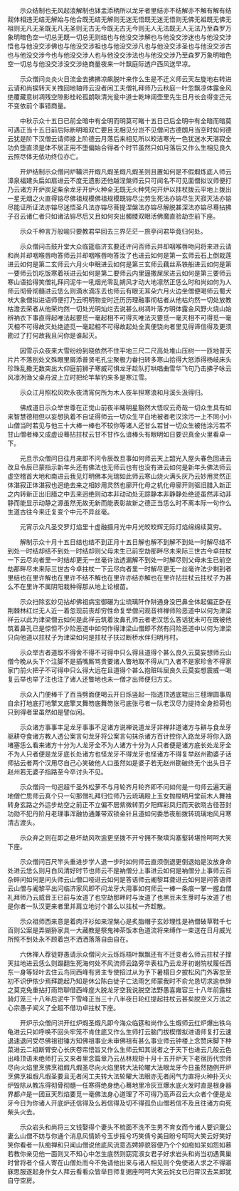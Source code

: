 <!-- { "loadSidebar": true } -->
　　示众结制也无风起浪解制也钵盂添柄所以龙牙者里结亦不结解亦不解有解有结觌体相违无结无解始与他合既无结无解则无迷无悟既无迷无悟则无佛无祖既无佛无祖则无凡无圣既无凡无圣则无古无今既无古无今则无人无法既无人无法乃至森罗万象明暗色空一切总无既一切总无则结也与他没交涉解也与他没交涉迷也与他没交涉悟也与他没交涉佛也与他没交涉祖也与他没交涉凡也与他没交涉圣也与他没交涉古也与他没交涉今也与他没交涉人也与他没交涉法也与他没交涉乃至森罗万象明暗色空一切总与他没交涉没交涉绝商量夜来一叶飘庭际透户西风送早凉。

　　示众僧问炎炎火日流金去拂拂凉飙脱叶来作么生是不迁义师云天左旋地右转进云请和尚捩转天关拽回地轴师云没者闲工夫僧礼拜师乃云秋庭一叶忽飘凉体露金风绝覆藏意树凋残空隙影桂轮孤朗耿清光瓮中道士乾坤阔壶里先生日月长会得变迁元不变依前个事错商量。

　　中秋示众十五日已前全暗中有全明而明莫可睹十五日已后全明中有全暗而暗莫可遇正当十五日前后际断明暗双亡要且无相见分岂不见僧问古德朗月当空时如何德云犹是阶下汉僧云请师接上阶德云月落后来相见所以皎洁寒光一色犹迷水天湛寂全功负堕直须是体不居正用不堕偏始合得者个时节虽然只如月落后又作么生相见良久云照尽体无依功终位亦亡。

　　开炉结制示众僧问炉鞴洪开煆凡煆圣煆凡煆圣则且置如何是不假煆炼底人师云漳泉福建头扁如扇进云不度无遗影还他越涅槃师云只可闻名不可见面僧拟议师便打乃云诸方开炉炭足柴余龙牙开炉火种全无既无火种凭何开炉以拄杖拨云平地上拨出一星无烟之火直得镕尽佛祖规模佛祖规模既镕尽尘劳生死法亦镕尽生灭寂灭法亦镕尽能证所证法亦镕尽迷悟圣凡法亦镕尽菩提涅槃法亦镕尽解脱甚深法亦镕尽蓦拈拂子召云诸仁者只如诸法镕尽后又且如何突出髑髅双眼活佛魔直验劫空前下座。

　　示众千种言万般喻只要教君早回去三界茫茫一旅亭问君毕竟归何处。

　　示众僧问击鼓升堂大众临筵临济玄要还许问否师云并却咽喉唇吻问将来进云请和尚并却咽喉唇吻答师云并却咽喉唇吻答汝了也进云如何是第一玄师云石上倒栽莲进云如何是第二玄师云六月火中眠进云如何是第三玄师云藕丝系铁船进云如何是第一要师云饥吃饭寒着袄进云如何是第二要师云内里逼撒屎尿进云如何是第三要师云寒山语拾得笑僧礼拜问泥牛一吼烟光零乱朔风才动大地凛然正恁么时和尚如何为人师云彻骨彻髓进云恁么则滴水滴冻去也师云有眼无耳朵六月火边坐僧便喝师云蜀犬吠大象僧拟进语师便打乃云明明物变时迁历历理融事彻枯者从他枯灼然一切处放教枯澹去荣者从他荣灼然一切处光明灿烂去说甚么树凋叶落方明体露金风野火烧山始辨衲衣下事直得起唯法起要觅一毫起相不可得灭唯法灭要觅一毫灭相不可得觅一毫灭相不可得故灭处绝迹觅一毫起相不可得故起处全真便饶向者里见得谛信得及更须勘过了打何故我且问你是谁起灭。

　　因雪示众夜来大雪纷纷到晓依然不住平地三尺二尺高处堆山压树一一匝地普天片片不落别处文殊眼里屑添普贤毛孔尘聚极力畚扫转多寒山拾得大怒添得杨岐床头珍珠乱撒无数突出大仰庭前狮子寒威可惧龙牙趁队打哄唱曲雪华飞句乃击拂子咏云风凛冽渔父桌舟波上立时把纶竿挈钓来多是寒江雪。

　　示众江月照松风吹永夜清宵何所为木人夜半担寒浪和月溪头汲得归。

　　佛成道日示众举世尊在正觉山前夜半睹明星豁然大悟叹云奇哉一切众生具有如来智慧德相但以妄想执着不自证得师云一切众生平白地被者老汉涂污一上不同小小山僧当时若见与他三十大棒一棒也不较你等诸人还甘么若甘一切众生被他涂污若不甘山僧者棒又成虚设蓦拈拄杖云甘不甘作么谙棒头有眼明如日要识真金火里看卓一下。

　　元旦示众僧问日往月来即不问令辰改旦事如何师云天上韶光入屋头春色回进云改旦令辰已蒙指示新年头还有佛法也无师云也有也没有进云如何是新年头佛法师云虚空稽首大地和南进云我见灯明佛本光瑞如此师云寒山烧火满头灰乃云妙用灵然正体湛寂正体湛寂也迥绝去来之相妙用灵然也廓开化母之机化母廓开则驱旧腊入新正之内转新正出旧腊之中去来迥绝则动本非动动处无踪静本非静静处绝迹虽然非动非静而能显示动静之源虽然无故无新而能表彰故新之德正当恁么时不离本际一句作么生道古往今来迁复变个中元不异丝毫。

　　元宵示众凡圣交罗灯焰里十虚融摄月光中月光皎皎辉无际灯焰绵绵续莫穷。

　　解制示众十月十五日结也结不到正月十五日解也解不到解不到处一时解尽结不到处一时结却结不到处一时结却则父母未生已前空劫那畔尽未来际三世古今卓拄杖一下云尽向者里一时结却更无一丝毫许法透漏解不到处一时解尽则父母未生已前空劫那畔尽未来际三世古今卓拄杖一下云尽向者里一时解尽更无一丝毫许法少剩到者里结也在里许解也在里许不结不解也在里许亦结亦解也在里许拈拄杖云拄杖子为甚么不在里许不属阴阳栽种得那从地上论根苗。

　　示众扫除玄妙见拈却佛祖病宝御碾为尘琉璃阡作阱通身没巴鼻全体起偏正卧在荆棘林红烂无人近一着忽现前丧却穷性命复举僧问观音祥禅师险恶道中以何为津梁祥云以此为津梁僧云如何是此祥云筑着汝鼻孔师云者老汉恁么答话犹未可在既被他筑着鼻孔已是惊怛不少险恶道中如何作得津梁山僧即不然有问险恶道中以何为津梁只向他道以拄杖子为津梁如何是拄杖子扶过断桥水伴归明月村。

　　示众举古者道取不得舍不得不可得中只么得且道得个甚么良久云莫妄想师云山僧今晚从头下个注脚不是插嘴厮骂贵要诸人瞥地取不得从门入者不是家珍舍不得家家门前火把子不可得中只么得大远在且道得个甚么抱赃叫屈良久云莫妄想震威一喝复云举也举了注也注了诸人还瞥地也未一僧才出师便归方丈。

　　示众入门便棒千了百当劈面便喝云开日烁竖起一指透顶透底辊出三毬理圆事周自余打地底打地擎叉底擎叉舞笏底舞笏张弓底张弓者一队老汉尽力提持全身担荷也只到得者里虽然如是譬似闲。

　　示众诸方事事丰足龙牙事事不足诸方说禅说道龙牙非禅非道诸方与耕与食龙牙驱耕夺食诸方教人透公案言句龙牙将公案言句抹杀诸方百计控你入路龙牙将你入路堵塞恁么看来诸方十分为人龙牙全不为人诸方十分为人只者便是诸方底长处龙牙全不为人只者便是龙牙底长处诸方也怪龙牙不得龙牙也怪诸方不得复举赵州勘婆子话师拈云者两个汉用尽自己心笑破他人口虽然如是婆子若无赵州勘破终无个出头日子赵州若无婆子指路至今卒讨头不见。

　　示众僧问一句迥超千圣外松萝不与月轮齐月轮齐即不问如何是一句师云遍天遍地僧伫思师云真个只一句那僧礼拜归位师乃云琉璃殿上玉女抛梭明月堂前木人舞袖转身玄路之外运步劫空之前正不立偏不居紫微转而夕阳辉彩凤归而天欲晓古径苔封功勋不犯丹阶月老理事浑融协通兼带双锁金针且道如何委悉夜船拨转琉璃地风月寒清古渡头。

　　示众弃之则在即之悬坏劫风吹逾更坚拨不开兮拥不聚填沟塞壑转堪怜呵呵大笑下座。

　　示众僧问百尺竿头重进步学人退一步时如何师云直须倒退更倒退始是汝放身命处进云恁么则月白风清好时节也师云不是衲僧分上事进云如何是衲僧分上事师云百杂碎问如何是问头师云山僧口哑进云如何是答语师云阇黎耳聋进云如何是问答语师云山僧与阇黎平出问临济家风即不问龙牙大用事如何师云一棒一条痕一掌一握血僧礼拜师乃云威音王已前与汝道了也空劫那畔时与汝道了也黑豆未生芽时与汝道了也是你者一队汉更来者里并肩立地讨个甚么以拄杖一齐趁散。

　　示众祖师西来意是着肉汗衫如来涅槃心是炙脂帽子玄妙理性是衲僧破草鞋千七百则公案是弄猢狲家具一大藏教是祭鬼神茶饭本色道流将来缚作一束送在日月威光所照不到处永不顾着岂不洒洒落落自由自在。

　　六休禅人荐徒野愚请示众僧问火云烁烁梧叶飘飘还有不迁变者么师云拄杖子撑天拄地进云恁么则蹋翻生死海何处不风流师云路旁华表柱乃云龙牙初谢院杖履任西东一身等轻叶去住云鸟同西峰有贤主专使招过从为予下暑榻日夕披松风门外客忽至初不识伊侬少焉拜跪起乃知是休公陈白徒子亡法雨乞师蒙我时不俞允恳切求逾恭辞之莫克免重拈打雨筇聊借西峰座大脱龙牙空我说脱空法野愚喜雍容三十八年前露柱骑灯笼三十八年后泥牛下雪峰正当三十八半夜日轮红提起拄杖云甚矣脱空义万法之心宗愚子闻义了全超不借功卓拄杖下座。

　　开炉示众僧问洪开红炉煆圣煆凡即今海众临筵和尚作么生煆师云红炉爆出铁乌龟进云只如呼唤不回头牢笼不肯住底又作么生师打云脑门拔楔僧拟进语师复打云速退速退问受尽佛祖钳锤方知佛祖事业未审佛祖有甚么事业师云钟楼上念赞床脚下种菜进云二祖断臂安心长庆卷帘悟旨又作么生师云知其说者之于天下也进云几般云色出峰顶语未绝师打云又来者里念篇章乃云丛林规矩十月十五开炉天下老宿历代宗师尽向火焰里烹佛烹祖煆凡煆圣尽向火焰里转大法轮曜大法眼龙牙今日虽然随例开炉烹佛烹祖煆凡煆圣要且无者闲工夫转大法轮曜大法眼亦无者闲气力直将火种扑灭火炉毁除从教冻得彻骨彻髓一任寒得绝身绝心蓦地里冷灰豆爆水底火发时直是根身器界都卢是一团亘天烈焰要觅一毫佛法身心道理了不可得乃高声召云大众者个便是龙牙今日为你诸人开底炉还信得及么若信得及切不得孤负山僧若信不及且往诸方向死柴头火去。

　　示众岩头和尚将三文钱娶得个妻头不梳面不洗不生男不育女而今诸人要识奯公妻么山僧不妨与你通个消息风情娇兮玉步摇兮巧笑倩兮美目盼兮呵呵大笑云好笑好笑你看者一队痴禅和只闻山僧说他底风流意态娉婷貌容便乃个个如痴如呆如怨如慕若教你亲见他一面则又不知心中怎生底然则窈窕淑女君子好求岩头和尚当初遇黄巢时曾将者个佳人寄在山僧处而今不免请他出来与诸人相见则个免使诸人求之不得寤寐思服遂起身作女人拜云看看众皆举目师复据座呵呵大笑云姹女已归霄汉去呆郎犹自守空房。

